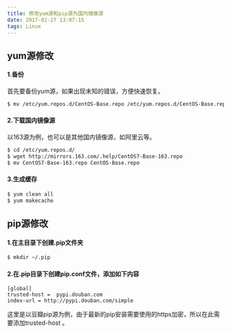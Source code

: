 ```yaml
---
title: 修改yum源和pip源为国内镜像源
date: 2017-02-27 13:07:15
tags: Linux
---
```

## yum源修改
#### 1.备份
首先要备份yum源，如果出现未知的错误，方便快速恢复。

```bash
$ mv /etc/yum.repos.d/CentOS-Base.repo /etc/yum.repos.d/CentOS-Base.repo.backup
```
#### 2.下载国内镜像源
以163源为例，也可以是其他国内镜像源，如阿里云等。

```bash
$ cd /etc/yum.repos.d/
$ wget http://mirrors.163.com/.help/CentOS7-Base-163.repo
$ mv CentOS7-Base-163.repo CentOS-Base.repo
```

#### 3.生成缓存
```bash
$ yum clean all
$ yum makecache
```
## pip源修改

#### 1.在主目录下创建.pip文件夹
```bash
$ mkdir ~/.pip
```
#### 2.在.pip目录下创建pip.conf文件，添加如下内容
```
[global]
trusted-host =  pypi.douban.com
index-url = http://pypi.douban.com/simple
```
这里是以豆瓣pip源为例，由于最新的pip安装需要使用的https加密，所以在此需要添加trusted-host 。

